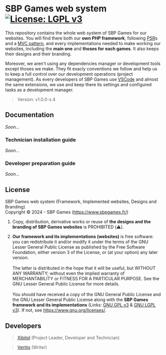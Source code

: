 # SBP Games web system [![License: LGPL v3](https://img.shields.io/badge/License-LGPL_v3-orange.svg)](COPYING.LESSER)
This repository contains the whole web system of SBP Games for our websites. You
will find there both our **own PHP framework**, following
[PSR](https://www.php-fig.org/psr/)s and a
[MVC pattern](https://en.wikipedia.org/wiki/Model%E2%80%93view%E2%80%93controller),
and every implementations needed to make working our websites, including the
**main one** and **thoses for each games**. It also keeps their designs and
their branding.

Moreover, we aren't using any dependencies manager or development tools except
thoses we make. They fit exacly conventions we follow and help us to keep a full
control over our development operations (project management). As every
developers of SBP Games use [VSCode](https://code.visualstudio.com/) and almost
the same extensions, we use and keep there its settings and configured tasks as
a development manager.

> Version: v1.0.0-s.4

## Documentation
_Soon..._
### Technician installation guide
_Soon..._
### Developer preparation guide
_Soon..._

## License
SBP Games web system (Framework, Implemented websites, Designs and Branding)  
Copyright &copy; 2024 - SBP Games (https://www.sbpgames.fr/)

1. Copy, distribution, derivative works or reuse of **the designs
and the branding of SBP Games websites** is PROHIBITED (⚠️).

2. **Our framework and its implementations (websites)** is free software: you
can redistribute it and/or modify it under the terms of the GNU Lesser General
Public License as published by the Free Software Foundation, either version
3 of the License, or (at your option) any later version.
<br><br>
The latter is distributed in the hope that it will be useful, but WITHOUT ANY
WARRANTY; without even the implied warranty of MERCHANTABILITY or FITNESS FOR A
PARTICULAR PURPOSE. See the GNU Lesser General Public License for more details.
<br><br>
You should have received a copy of the GNU General Public License and the GNU
Lesser General Public License along with the **SBP Games framework and its
implementations** (Links: [GNU GPL v3](COPYING) &
[GNU LGPL v3](COPYING.LESSER)). If not, see https://www.gnu.org/licenses/.

## Developers
> [Xibitol](https://github.com/Xibitol) (Project Leader, Developer and
Technician)

> [Veritis](https://github.com/Veritis23) (Writer)